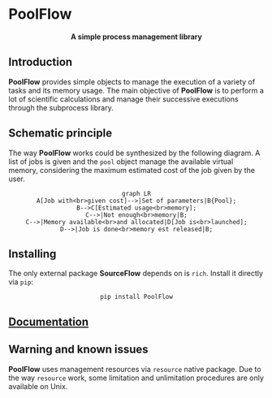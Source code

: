 # PoolFlow

<center>

**A simple process management library**

</center>

## Introduction

**PoolFlow** provides simple objects to manage the execution of a variety of tasks and 
its memory usage. The main objective of **PoolFlow** is to perform a lot of scientific calculations
 and manage their successive executions through the subprocess library.

## Schematic principle

The way **PoolFlow** works could be synthesized by the following diagram. A list of jobs is 
given and the `pool` object manage the available virtual memory, considering the maximum estimated
cost of the job given by the user.

<center>

``` mermaid
graph LR
A[Job with<br>given cost]-->|Set of parameters|B{Pool};
B-->C[Estimated usage<br>memory];
C-->|Not enough<br>memory|B;
C-->|Memory available<br>and allocated|D[Job is<br>launched];
D-->|Job is done<br>memory est released|B;

```
</center>

## Installing 
The only external package **SourceFlow** depends on is `rich`. Install it directly via `pip`:

<center>

`pip install PoolFlow`

</center>

## [Documentation](https://victorgarric.github.io/PoolFlow/)


## Warning and known issues

**PoolFlow** uses management resources via `resource` native package. Due to the way `resource` work, some limitation
and unlimitation procedures are only available on Unix.

